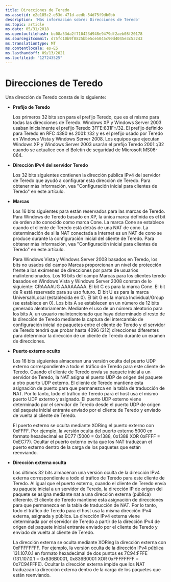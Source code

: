 ```yaml
---
title: Direcciones de Teredo
ms.assetid: e2e185c2-e53d-471d-aedb-54d75f9db0bb
description: 'Más información sobre: Direcciones de Teredo'
ms.topic: article
ms.date: 05/31/2018
ms.openlocfilehash: bc08a53da2f710423d948e9479df2aeb08f20178
ms.sourcegitcommit: d75fc10b9f0825bbe5ce5045c90d4045e3c53243
ms.translationtype: MT
ms.contentlocale: es-ES
ms.lasthandoff: 09/13/2021
ms.locfileid: "127243525"
---
```

# <a name="teredo-addresses"></a>Direcciones de Teredo

Una dirección de Teredo consta de lo siguiente:

-   **Prefijo de Teredo**

    Los primeros 32 bits son para el prefijo Teredo, que es el mismo para todas las direcciones de Teredo. Windows XP y Windows Server 2003 usaban inicialmente el prefijo Teredo 3FFE:831F::/32. El prefijo definido para Teredo en RFC 4380 es 2001::/32 y es el prefijo usado por Teredo en Windows Vista y Windows Server 2008. Los equipos que ejecutan Windows XP y Windows Server 2003 usarán el prefijo Teredo 2001::/32 cuando se actualice con el Boletín de seguridad de Microsoft MS06-064.

-   **Dirección IPv4 del servidor Teredo**

    Los 32 bits siguientes contienen la dirección pública IPv4 del servidor de Teredo que ayudó a configurar esta dirección de Teredo. Para obtener más información, vea "Configuración inicial para clientes de Teredo" en este artículo.

-   **Marcas**

    Los 16 bits siguientes para están reservados para las marcas de Teredo. Para Windows de Teredo basado en XP, la única marca definida es el bit de orden alto conocido como marca Cone. La marca Cone se establece cuando el cliente de Teredo está detrás de una NAT de cono. La determinación de si la NAT conectada a Internet es un NAT de cono se produce durante la configuración inicial del cliente de Teredo. Para obtener más información, vea "Configuración inicial para clientes de Teredo" en este artículo.

    Para Windows Vista y Windows Server 2008 basados en Teredo, los bits no usados del campo Marcas proporcionan un nivel de protección frente a los exámenes de direcciones por parte de usuarios malintencionados. Los 16 bits del campo Marcas para los clientes teredo basados en Windows Vista y Windows Server 2008 constan de lo siguiente: CRAAAAUG AAAAAAAA. El bit C es para la marca Cone. El bit de R está reservado para su uso futuro. El bit U es para la marca Universal/Local (establecida en 0). El bit G es la marca Individual/Group (se establece en 0). Los bits A se establecen en un número de 12 bits generado aleatoriamente. Mediante el uso de un número aleatorio para los bits A, un usuario malintencionado que haya determinado el resto de la dirección de Teredo mediante la captura del intercambio de configuración inicial de paquetes entre el cliente de Teredo y el servidor de Teredo tendrá que probar hasta 4096 (212) direcciones diferentes para determinar la dirección de un cliente de Teredo durante un examen de direcciones.

-   **Puerto externo oculto**

    Los 16 bits siguientes almacenan una versión oculta del puerto UDP externo correspondiente a todo el tráfico de Teredo para este cliente de Teredo. Cuando el cliente de Teredo envía su paquete inicial a un servidor de Teredo, la NAT asigna el puerto UDP de origen del paquete a otro puerto UDP externo. El cliente de Teredo mantiene esta asignación de puerto para que permanezca en la tabla de traducción de NAT. Por lo tanto, todo el tráfico de Teredo para el host usa el mismo puerto UDP externo y asignado. El puerto UDP externo viene determinado por el servidor de Teredo desde el puerto UDP de origen del paquete inicial entrante enviado por el cliente de Teredo y enviado de vuelta al cliente de Teredo.

    El puerto externo se oculta mediante XORing el puerto externo con 0xFFFF. Por ejemplo, la versión oculta del puerto externo 5000 en formato hexadecimal es EC77 (5000 = 0x1388, 0x1388 XOR 0xFFFF = 0xEC77). Ocultar el puerto externo evita que los NAT traduzcan el puerto externo dentro de la carga de los paquetes que están reenviando.

-   **Dirección externa oculta**

    Los últimos 32 bits almacenan una versión oculta de la dirección IPv4 externa correspondiente a todo el tráfico de Teredo para este cliente de Teredo. Al igual que el puerto externo, cuando el cliente de Teredo envía su paquete inicial a un servidor de Teredo, la dirección IP de origen del paquete se asigna mediante nat a una dirección externa (pública) diferente. El cliente de Teredo mantiene esta asignación de direcciones para que permanezca en la tabla de traducción de NAT. Por lo tanto, todo el tráfico de Teredo para el host usa la misma dirección IPv4 externa, asignada y pública. La dirección IPv4 externa viene determinada por el servidor de Teredo a partir de la dirección IPv4 de origen del paquete inicial entrante enviado por el cliente de Teredo y enviado de vuelta al cliente de Teredo.

    La dirección externa se oculta mediante XORing la dirección externa con 0xFFFFFFFF. Por ejemplo, la versión oculta de la dirección IPv4 pública 131.107.0.1 en formato hexadecimal de dos puntos es 7C94:FFFE (131.107.0.1 = 0x836B0001, 0x836B0001 XOR 0xFFFFFFFF = 0x7C94FFFE). Ocultar la dirección externa impide que los NAT traduzcan la dirección externa dentro de la carga de los paquetes que están reenviando.

 

 




